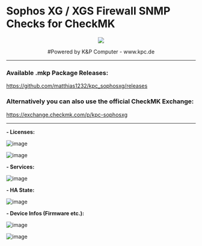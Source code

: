 # Sophos XG / XGS Firewall SNMP Checks for CheckMK
<p align="center"><img src="https://user-images.githubusercontent.com/5358267/235710289-c05aa5bb-3394-4c94-8ce0-1f0ef5382d00.png"></p>
<p align="center">#Powered by K&P Computer - www.kpc.de</o>


----------------------

### Available .mkp Package Releases: ###

https://github.com/matthias1232/kpc_sophosxg/releases

### Alternatively you can also use the official CheckMK Exchange: ###

https://exchange.checkmk.com/p/kpc-sophosxg

----------------------
**- Licenses:**

![image](https://user-images.githubusercontent.com/5358267/235709221-a88f909e-104d-4b9c-b85b-68c4e1658a60.png)

![image](https://user-images.githubusercontent.com/5358267/235711040-2170c209-64bd-4e97-b4cd-2b5902e8994f.png)

**- Services:**

![image](https://user-images.githubusercontent.com/5358267/235709395-b7cfb41e-3de2-482b-a9df-fd4d5c3bc6a1.png)

**- HA State:**

![image](https://user-images.githubusercontent.com/5358267/235709307-879826ff-a86c-4146-9be0-c4aba39c68f4.png)


**- Device Infos (Firmware etc.):**

![image](https://user-images.githubusercontent.com/5358267/235709498-73e9de54-357d-44c3-80c8-26d3b0a4c798.png)

![image](https://github.com/matthias1232/kpc_sophosxg/assets/5358267/fe2de5a6-7df2-4c5b-a001-25890fab50e9)


